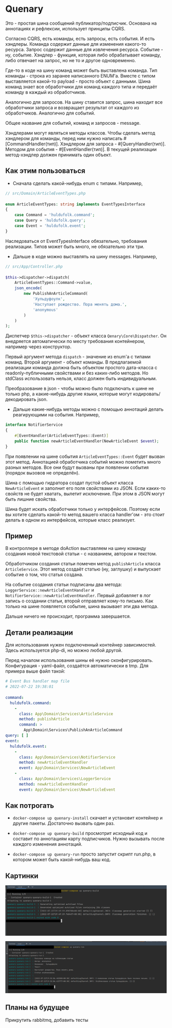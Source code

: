 # Quenary

Это - простая шина сообщений публикатор/подписчик. Основана на аннотациях и рефлексии, использует принципы CQRS.

Согласно CQRS, есть команды, есть запросы, есть события. И есть хэндлеры. 
Команда содержит данные для изменения какого-то ресурса. Запрос содержит данные 
для извлечения ресурса. Событие - ну, событие. 
Хэндлер - функция, которая либо обрабатывает команду, либо отвечает на запрос, 
но не то и другое одновременно. 

Где-то в коде на шину команд может быть выставлена команда. Тип команды - строка из заранее написанного ENUM'а. 
Вместе с типом выставляется какой-то payload - просто объект с данными.
Шина команд знает все обработчики для команд каждого типа и передаёт команду в каждый из обработчиков. 

Аналогично для запросов. На шину ставится запрос, шина находит все обработчики запроса и возвращает результат от каждого из обработчиков.
Аналогично для событий. 

Общее название для событий, команд и запросов - message. 

Хэндлерами могут являться методы классов. Чтобы сделать метод хэндлером для команды, перед ним нужно написать 
#[CommandHandler(тип)]. Хэндлером для запроса - #[QueryHandler(тип)]. Методом для события - #[EventHandler(тип)].
В текущей реализации метод-хэндлер должен принимать один объект. 


## Как этим пользоваться

* Сначала сделать какой-нибудь enum с типами. Например, 
```php
// src/Domain/ArticleEventTypes.php

enum ArticleEventTypes: string implements EventTypesInterface
{
    case Command = 'huldufolk.command';
    case Query = 'huldufolk.query';
    case Event = 'huldufolk.event';
}
```
Наследоваться от EventTypesInterface обязательно, требования реализации.
Типов может быть много, не обязательно эти три.

* Дальше в коде можно выставлять на шину messages. Например, 
```php
// src/App/Controller.php

$this->dispatcher->dispatch(
    ArticleEventTypes::Command->value,
    json_encode(
        new PublishAnArticleCommand(
            'Хульдуфоулк',
            'Наступает рождество. Пора менять дома.',
            'anonymous'
        )
    )
);
```

Диспетчер ```$this->dispatcher``` - объект класса ```Qenary\Core\Dispatcher```. 
Он внедряется автоматически по месту требования контейнером, например через конструктор.

Первый аргумент метода ```dispatch``` - значение из enum'а с типами команд.
Второй аргумент - объект команды. В предлагаемой реализации команда должна быть 
объектом простого дата-класса с readonly-публичными свойствами и без каких-либо методов. 
Но stdClass использовать нельзя, класс должен быть индивидуальным.

Преобразование в json - чтобы можно было подключать к шине не только php, а какие-нибудь другие языки, 
которые могут кодировать/декодировать json. 

* Дальше какие-нибудь методы можно с помощью аннотаций делать реагирующими на события. Например, 
```php
interface NotifierService
{
    #[EventHandler(ArticleEventTypes::Event)]
    public function newArticleEventHandler(NewArticleEvent $event);
}
```
При появлении на шине события ```ArticleEventTypes::Event``` будет вызван этот метод. 
Аннотацией обработчика событий можно пометить много разных методов. 
Все они будут вызваны при появлении события (порядок вызовов не определён).

Шина с помощью гидратора создат пустой объект класса ```NewArticleEvent```
и заполнит его поля свойствами из JSON. Если каких-то свойств не будет хватать, 
вылетит исключение. При этом в JSON могут быть лишние свойства. 

Шина будет искать обработчики только у интерфейсов. Поэтому если вы хотите сделать какой-то метод вашего класса handler'ом - 
это стоит делать в одном из интерфейсов, которые класс реализует.

## Пример

В контроллере в методе doAction выставляем на шину команду создания новой текстовой статьи - 
с названием, автором и текстом. 

Обработчиком создания статьи помечен метод ```publishArticle``` класса ```ArticleService```.
Этот метод создаёт статью (ну, заглушку) и выпускает событие о том, что статья создана. 

На событие создания статьи подписаны два метода: ```LoggerService::newArticleEventHandler``` 
и ```NotifierService::newArticleEventHandler```. Первый добавляет в лог запись о создании статьи, 
второй отправляет кому-то письмо. Как только на шине появляется событие, шина вызывает эти два метода.

Дальше ничего не происходит, программа завершается. 

## Детали реализации
Для использования нужен подключенный контейнер зависимостей. Здесь используется php-di, но 
можно любой другой. 

Перед началом использования шины её нужно сконфигурировать. 
Конфигурация - yaml-файл, создаётся автоматически в tmp. Для примера выше
файл такой:

```yaml
# Event Bus handler map file
# 2022-07-22 19:38:01

command:
  huldufolk.command:
    - 
      class: App\Domain\Services\ArticleService
      method: publishArticle
      command: >
        App\Domain\Services\PublishAnArticleCommand
query: [ ]
event:
  huldufolk.event:
    - 
      class: App\Domain\Services\NotifierService
      method: newArticleEventHandler
      event: App\Domain\Services\NewArticleEvent
    - 
      class: App\Domain\Services\LoggerService
      method: newArticleEventHandler
      event: App\Domain\Services\NewArticleEvent
```

## Как потрогать
- ```docker-compose up quenary-install``` скачает и установит контейнер и другие пакеты. 
Достаточно вызвать один раз.


- ```docker-compose up quenary-build``` просмотрит исходный код и составит по аннотациям карту подписчиков. 
Нужно вызывать после каждого изменения аннотаций.


- ```docker-compose up quenary-run``` просто запустит скрипт run.php, в котором 
может быть какой-нибудь ваш код. 

## Картинки

![Результат выполнения build](images/image1.png "Сборка")

![Результат запуска](images/image2.png "Запуск")

## Планы на будущее

Прикрутить rabbitmq, добавить тесты
